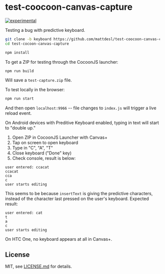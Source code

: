# test-coocoon-canvas-capture

[![experimental](http://badges.github.io/stability-badges/dist/experimental.svg)](http://github.com/badges/stability-badges)

Testing a bug with predictive keyboard.

```sh
git clone -b keyboard https://github.com/mattdesl/test-coocoon-canvas-capture.git
cd test-cocoon-canvas-capture

npm install
```

To get a ZIP for testing through the CocoonJS launcher:

```sh
npm run build
```

Will save a `test-capture.zip` file.

To test locally in the browser:

```sh
npm run start
```

And then open `localhost:9966` -- file changes to `index.js` will trigger a live reload event.


On Android devices with Preditive Keyboard enabled, typing in text will start to "double up."

1. Open ZIP in CocoonJS Launcher with Canvas+
2. Tap on screen to open keyboard
3. Type in "C", "A", "T"
4. Close keyboard ("Done" key)
5. Check console, result is below:

```
user entered: ccacat
ccacat
cca
c
user starts editing
```

This seems to be because `insertText` is giving the predictive characters, instead of the character last pressed on the user's keyboard. Expected result:

```
user entered: cat
t
a
c
user starts editing
```

On HTC One, no keyboard appears at all in Canvas+.

## License

MIT, see [LICENSE.md](http://github.com/mattdesl/test-coocoon-canvas-capture/blob/master/LICENSE.md) for details.
